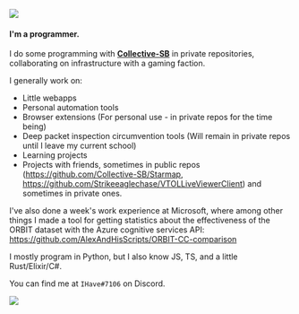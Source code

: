 ![](https://komarev.com/ghpvc/?username=AlexAndHisScripts2)

#### I'm a programmer.

I do some programming with [**Collective-SB**](https://github.com/Collective-SB) in private repositories, collaborating on infrastructure with a gaming faction.

I generally work on:
- Little webapps
- Personal automation tools
- Browser extensions (For personal use - in private repos for the time being)
- Deep packet inspection circumvention tools (Will remain in private repos until I leave my current school)
- Learning projects
- Projects with friends, sometimes in public repos (https://github.com/Collective-SB/Starmap, https://github.com/Strikeeaglechase/VTOLLiveViewerClient) and sometimes in private ones.

I've also done a week's work experience at Microsoft, where among other things I made a tool for getting statistics about the effectiveness of the ORBIT dataset with the Azure cognitive services API:
https://github.com/AlexAndHisScripts/ORBIT-CC-comparison

I mostly program in Python, but I also know JS, TS, and a little Rust/Elixir/C#.

You can find me at ``IHave#7106`` on Discord.

<img align="left" src="https://github-readme-stats.vercel.app/api?username=AlexAndHisScripts&show_icons=true&count_private=true&hide=stars&theme=tokyonight">

